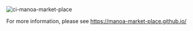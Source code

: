 ![ci-manoa-market-place](https://github.com/manoa-market-place/manoa-market-place/workflows/ci-manoa-market-place/badge.svg)

For more information, please see https://manoa-market-place.github.io/